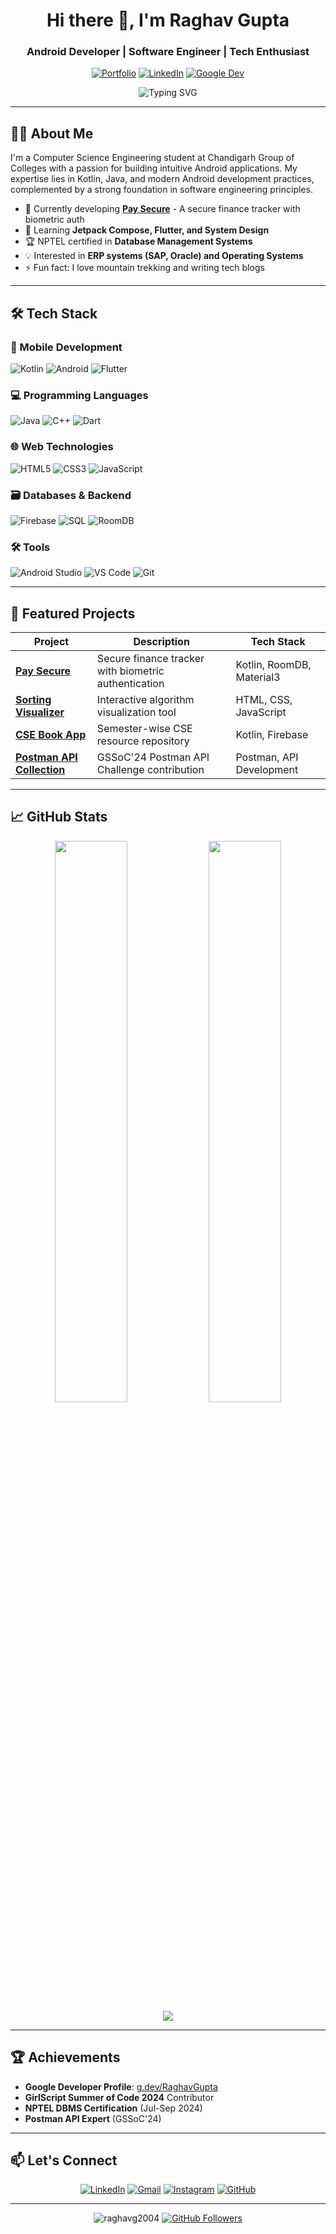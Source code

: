<h1 align="center">Hi there 👋, I'm Raghav Gupta</h1>
<h3 align="center">Android Developer | Software Engineer | Tech Enthusiast</h3>

<p align="center">
  <a href="https://raghavg.vercel.app/"><img src="https://img.shields.io/badge/Portfolio-%23000000.svg?style=for-the-badge&logo=vercel&logoColor=white" alt="Portfolio"></a>
  <a href="https://linkedin.com/in/raghav-gupta-4b0b5b1b9/"><img src="https://img.shields.io/badge/linkedin-%230077B5.svg?style=for-the-badge&logo=linkedin&logoColor=white" alt="LinkedIn"></a>
  <a href="https://g.dev/RaghavGupta"><img src="https://img.shields.io/badge/Google_Developer-4285F4?style=for-the-badge&logo=google&logoColor=white" alt="Google Dev"></a>
</p>

<div align="center">
  <img src="https://readme-typing-svg.demolab.com?font=Fira+Code&weight=600&size=26&pause=1000&color=5BC0EB&center=true&vCenter=true&width=500&lines=Building+impactful+mobile+apps;Passionate+about+clean+code;Continuous+learner;Open-source+contributor" alt="Typing SVG" />
</div>

---

## 👨‍💻 About Me

I'm a Computer Science Engineering student at Chandigarh Group of Colleges with a passion for building intuitive Android applications. My expertise lies in Kotlin, Java, and modern Android development practices, complemented by a strong foundation in software engineering principles.

- 🔭 Currently developing **[Pay Secure](https://github.com/raghavg2004/PaySecure)** - A secure finance tracker with biometric auth
- 🌱 Learning **Jetpack Compose, Flutter, and System Design**
- 🏆 NPTEL certified in **Database Management Systems**
- 💡 Interested in **ERP systems (SAP, Oracle) and Operating Systems**
- ⚡ Fun fact: I love mountain trekking and writing tech blogs

---

## 🛠️ Tech Stack

### 📱 Mobile Development
![Kotlin](https://img.shields.io/badge/Kotlin-7F52FF?style=for-the-badge&logo=kotlin&logoColor=white)
![Android](https://img.shields.io/badge/Android-3DDC84?style=for-the-badge&logo=android&logoColor=white)
![Flutter](https://img.shields.io/badge/Flutter-02569B?style=for-the-badge&logo=flutter&logoColor=white)

### 💻 Programming Languages
![Java](https://img.shields.io/badge/Java-ED8B00?style=for-the-badge&logo=openjdk&logoColor=white)
![C++](https://img.shields.io/badge/C++-00599C?style=for-the-badge&logo=c%2B%2B&logoColor=white)
![Dart](https://img.shields.io/badge/Dart-0175C2?style=for-the-badge&logo=dart&logoColor=white)

### 🌐 Web Technologies
![HTML5](https://img.shields.io/badge/HTML5-E34F26?style=for-the-badge&logo=html5&logoColor=white)
![CSS3](https://img.shields.io/badge/CSS3-1572B6?style=for-the-badge&logo=css3&logoColor=white)
![JavaScript](https://img.shields.io/badge/JavaScript-F7DF1E?style=for-the-badge&logo=javascript&logoColor=black)

### 🗃️ Databases & Backend
![Firebase](https://img.shields.io/badge/Firebase-FFCA28?style=for-the-badge&logo=firebase&logoColor=black)
![SQL](https://img.shields.io/badge/SQL-4479A1?style=for-the-badge&logo=mysql&logoColor=white)
![RoomDB](https://img.shields.io/badge/RoomDB-003545?style=for-the-badge)

### 🛠️ Tools
![Android Studio](https://img.shields.io/badge/Android_Studio-3DDC84?style=for-the-badge&logo=android-studio&logoColor=white)
![VS Code](https://img.shields.io/badge/VS_Code-007ACC?style=for-the-badge&logo=visual-studio-code&logoColor=white)
![Git](https://img.shields.io/badge/Git-F05032?style=for-the-badge&logo=git&logoColor=white)

---

## 🚀 Featured Projects

| Project | Description | Tech Stack |
|---------|-------------|------------|
| **[Pay Secure](https://github.com/raghavg2004/PaySecure)** | Secure finance tracker with biometric authentication | Kotlin, RoomDB, Material3 |
| **[Sorting Visualizer](https://github.com/raghavg2004/Sorting-Visualizer)** | Interactive algorithm visualization tool | HTML, CSS, JavaScript |
| **[CSE Book App](https://github.com/raghavg2004/BookApp)** | Semester-wise CSE resource repository | Kotlin, Firebase |
| **[Postman API Collection](https://github.com/GSSoC24/Postman-Challenge)** | GSSoC'24 Postman API Challenge contribution | Postman, API Development |

---

## 📈 GitHub Stats

<div align="center">
  <img width="48%" src="https://github-readme-stats.vercel.app/api?username=raghavg2004&show_icons=true&theme=radical" />
  <img width="48%" src="https://github-readme-streak-stats.herokuapp.com/?user=raghavg2004&theme=radical" />
</div>

<div align="center">
  <img src="https://github-readme-stats.vercel.app/api/top-langs/?username=raghavg2004&layout=compact&theme=radical" />
</div>

---

## 🏆 Achievements

- **Google Developer Profile**: [g.dev/RaghavGupta](https://g.dev/RaghavGupta)
- **GirlScript Summer of Code 2024** Contributor
- **NPTEL DBMS Certification** (Jul-Sep 2024)
- **Postman API Expert** (GSSoC'24)

---

## 📫 Let's Connect

<p align="center">
  <a href="https://www.linkedin.com/in/raghav-gupta-4b0b5b1b9/"><img src="https://img.icons8.com/color/48/000000/linkedin.png" alt="LinkedIn"/></a>
  <a href="mailto:raghavgupta.work@gmail.com"><img src="https://img.icons8.com/color/48/000000/gmail.png" alt="Gmail"/></a>
  <a href="https://www.instagram.com/raghavgupta.04/"><img src="https://img.icons8.com/color/48/000000/instagram-new.png" alt="Instagram"/></a>
  <a href="https://github.com/raghavg2004"><img src="https://img.icons8.com/color/48/000000/github--v1.png" alt="GitHub"/></a>
</p>

---

<div align="center">
  <img src="https://komarev.com/ghpvc/?username=raghavg2004&label=Profile%20views&color=0e75b6&style=flat" alt="raghavg2004" /> 
  <a href="https://github.com/raghavg2004?tab=followers"><img src="https://img.shields.io/github/followers/raghavg2004?label=Followers&style=social" alt="GitHub Followers"></a>
</div>
